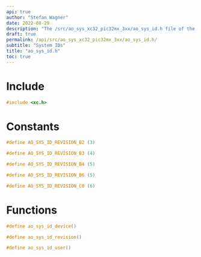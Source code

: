 ```yaml
---
api: true
author: "Stefan Wagner"
date: 2022-08-29
description: "The /src/ao_sys_xc32_pic32mx_3xx/ao_sys_id.h file of the ao real-time operating system."
draft: true
permalink: /api/src/ao_sys_xc32_pic32mx_3xx/ao_sys_id.h/
subtitle: "System IDs"
title: "ao_sys_id.h"
toc: true
---
```


# Include

```c
#include <xc.h>
```

# Constants

```c
#define AO_SYS_ID_REVISION_B2 (3)
```

```c
#define AO_SYS_ID_REVISION_B3 (4)
```

```c
#define AO_SYS_ID_REVISION_B4 (5)
```

```c
#define AO_SYS_ID_REVISION_B6 (5)
```

```c
#define AO_SYS_ID_REVISION_C0 (6)
```

# Functions

```c
#define ao_sys_id_device()
```

```c
#define ao_sys_id_revision()
```

```c
#define ao_sys_id_user()
```
